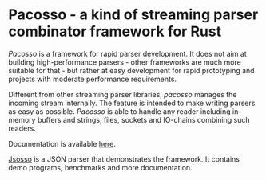 # Pacosso - a kind of streaming parser combinator framework for Rust

_Pacosso_ is a framework for rapid parser development.
It does not aim at building high-performance parsers -
other frameworks are much more suitable for that -
but rather at easy development for rapid prototyping
and projects with moderate performance requirements.

Different from other streaming parser libraries,
_pacosso_ manages the incoming stream internally.
The feature is intended to make writing parsers
as easy as possible.
_Pacosso_ is able to handle any reader including
in-memory buffers and strings, files, sockets and
IO-chains combining such readers.

Documentation is available [here].

[Jsosso] is a JSON parser that demonstrates the framework.
It contains demo programs, benchmarks and more documentation.

[here]: https://docs.rs/pacosso/0.2.5/pacosso/
[Jsosso]: https://github.com/toschoo/jsosso

